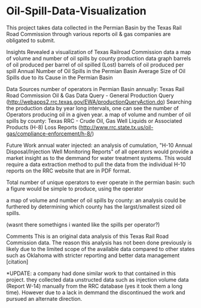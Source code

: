 # Oil-Spill-Data-Visualization

This project takes data collected in the Permian Basin by the Texas Rail Road Commission through various reports oil & gas companies are obligated to submit. 




Insights Revealed
a visualization of Texas Railroad Commission data
a map of volume and number of oil spills by county
production data graph
barrels of oil produced per barrel of oil spilled (Lost)
barrels of oil produced per spill
Annual Number of Oil Spills in the Permian Basin
Average Size of Oil Spills due to its Cause in the Permian Basin





Data Sources
number of operators in Permian Basin annually: Texas Rail Road Commission Oil & Gas Data Query - General Production Query
(http://webapps2.rrc.texas.gov/EWA/productionQueryAction.do)
Searching the production data by year long intervals, one can see the number of Operators producing oil in a given year.
a map of volume and number of oil spills by county: Texas RRC - Crude Oil, Gas Well Liquids or Associated Products (H-8) Loss Reports (http://www.rrc.state.tx.us/oil-gas/compliance-enforcement/h-8/)

Future Work
annual water injected: an analysis of cumulation, "H-10 Annual Disposal/Injection Well Monitoring Reports" of all operators would provide a market insight as to the demmand for water treatment systems. This would require a data extraction method to pull the data from the individual H-10 reports on the RRC website that are in PDF format.

Total number of unique operators to ever operate in the permian basin: such a figure would be simple to produce, using the operator


a map of volume and number of oil spills by county: an analysis could be furthered by determining which county has the largst/smallest sized oil spills.

(wasnt there somethigns i wanted like the spills per operator?)

Comments
This is an original data analysis of this Texas Rail Road Commission data. The reason this analysis has not been done previously is likely due to the limited scope of the available data compared to other states such as Oklahoma with stricter reporting and better data management [citation]

*UPDATE: a company had done similar work to that contained in this project. they collected data unstructed data such as injection volume data (Report W-14) manually from the RRC database (yes it took them a long time). However due to a lack in demmand the discontinued the work and pursued an alternate direction.

